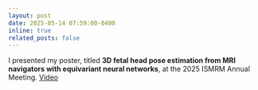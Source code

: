 ```yaml
---
layout: post
date: 2025-05-14 07:59:00-0400
inline: true
related_posts: false
---
```


I presented my poster, titled **3D fetal head pose estimation from MRI navigators with equivariant neural networks**, at the 2025 ISMRM Annual Meeting. [Video](assets/video/ismrm.mp4)
